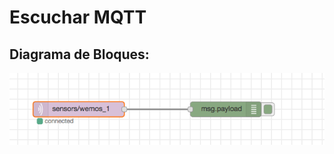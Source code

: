 # Escuchar MQTT

## Diagrama de Bloques:
![../FlowsEvol/Node-RED1.png](../FlowsEvol/Node-RED1.png)

